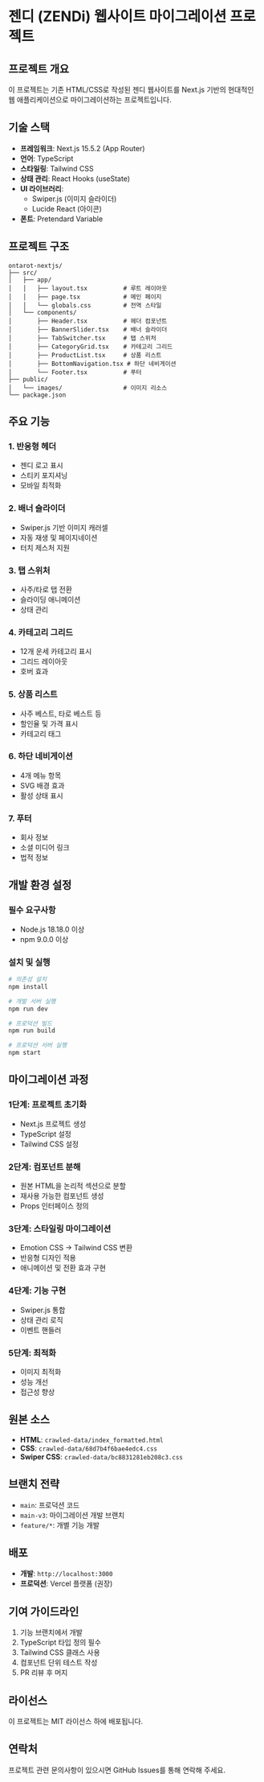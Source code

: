 # 젠디 (ZENDi) 웹사이트 마이그레이션 프로젝트

## 프로젝트 개요

이 프로젝트는 기존 HTML/CSS로 작성된 젠디 웹사이트를 Next.js 기반의 현대적인 웹 애플리케이션으로 마이그레이션하는 프로젝트입니다.

## 기술 스택

- **프레임워크**: Next.js 15.5.2 (App Router)
- **언어**: TypeScript
- **스타일링**: Tailwind CSS
- **상태 관리**: React Hooks (useState)
- **UI 라이브러리**: 
  - Swiper.js (이미지 슬라이더)
  - Lucide React (아이콘)
- **폰트**: Pretendard Variable

## 프로젝트 구조

```
ontarot-nextjs/
├── src/
│   ├── app/
│   │   ├── layout.tsx          # 루트 레이아웃
│   │   ├── page.tsx            # 메인 페이지
│   │   └── globals.css         # 전역 스타일
│   └── components/
│       ├── Header.tsx          # 헤더 컴포넌트
│       ├── BannerSlider.tsx    # 배너 슬라이더
│       ├── TabSwitcher.tsx     # 탭 스위처
│       ├── CategoryGrid.tsx    # 카테고리 그리드
│       ├── ProductList.tsx     # 상품 리스트
│       ├── BottomNavigation.tsx # 하단 네비게이션
│       └── Footer.tsx          # 푸터
├── public/
│   └── images/                 # 이미지 리소스
└── package.json
```

## 주요 기능

### 1. 반응형 헤더
- 젠디 로고 표시
- 스티키 포지셔닝
- 모바일 최적화

### 2. 배너 슬라이더
- Swiper.js 기반 이미지 캐러셀
- 자동 재생 및 페이지네이션
- 터치 제스처 지원

### 3. 탭 스위처
- 사주/타로 탭 전환
- 슬라이딩 애니메이션
- 상태 관리

### 4. 카테고리 그리드
- 12개 운세 카테고리 표시
- 그리드 레이아웃
- 호버 효과

### 5. 상품 리스트
- 사주 베스트, 타로 베스트 등
- 할인율 및 가격 표시
- 카테고리 태그

### 6. 하단 네비게이션
- 4개 메뉴 항목
- SVG 배경 효과
- 활성 상태 표시

### 7. 푸터
- 회사 정보
- 소셜 미디어 링크
- 법적 정보

## 개발 환경 설정

### 필수 요구사항
- Node.js 18.18.0 이상
- npm 9.0.0 이상

### 설치 및 실행
```bash
# 의존성 설치
npm install

# 개발 서버 실행
npm run dev

# 프로덕션 빌드
npm run build

# 프로덕션 서버 실행
npm start
```

## 마이그레이션 과정

### 1단계: 프로젝트 초기화
- Next.js 프로젝트 생성
- TypeScript 설정
- Tailwind CSS 설정

### 2단계: 컴포넌트 분해
- 원본 HTML을 논리적 섹션으로 분할
- 재사용 가능한 컴포넌트 생성
- Props 인터페이스 정의

### 3단계: 스타일링 마이그레이션
- Emotion CSS → Tailwind CSS 변환
- 반응형 디자인 적용
- 애니메이션 및 전환 효과 구현

### 4단계: 기능 구현
- Swiper.js 통합
- 상태 관리 로직
- 이벤트 핸들러

### 5단계: 최적화
- 이미지 최적화
- 성능 개선
- 접근성 향상

## 원본 소스

- **HTML**: `crawled-data/index_formatted.html`
- **CSS**: `crawled-data/68d7b4f6bae4edc4.css`
- **Swiper CSS**: `crawled-data/bc8831281eb208c3.css`

## 브랜치 전략

- `main`: 프로덕션 코드
- `main-v3`: 마이그레이션 개발 브랜치
- `feature/*`: 개별 기능 개발

## 배포

- **개발**: `http://localhost:3000`
- **프로덕션**: Vercel 플랫폼 (권장)

## 기여 가이드라인

1. 기능 브랜치에서 개발
2. TypeScript 타입 정의 필수
3. Tailwind CSS 클래스 사용
4. 컴포넌트 단위 테스트 작성
5. PR 리뷰 후 머지

## 라이선스

이 프로젝트는 MIT 라이선스 하에 배포됩니다.

## 연락처

프로젝트 관련 문의사항이 있으시면 GitHub Issues를 통해 연락해 주세요.
